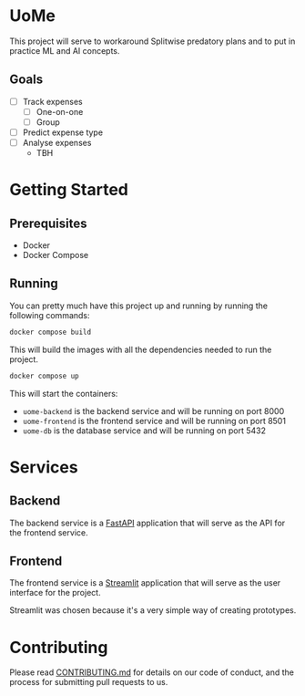 # UoMe

This project will serve to workaround Splitwise predatory plans and to put in practice ML and AI concepts.

## Goals
- [ ] Track expenses
    - [ ] One-on-one
    - [ ] Group
- [ ] Predict expense type
- [ ] Analyse expenses
    - TBH

# Getting Started

## Prerequisites

- Docker
- Docker Compose

## Running

You can pretty much have this project up and running by running the following commands:

```bash
docker compose build
```

This will build the images with all the dependencies needed to run the project.

```bash
docker compose up
```

This will start the containers:
- `uome-backend` is the backend service and will be running on port 8000
- `uome-frontend` is the frontend service and will be running on port 8501
- `uome-db` is the database service and will be running on port 5432


# Services

## Backend

The backend service is a [FastAPI](https://fastapi.tiangolo.com/) application that will serve as the API for the frontend service.

## Frontend

The frontend service is a [Streamlit](https://streamlit.io/) application that will serve as the user interface for the project.

Streamlit was chosen because it's a very simple way of creating prototypes.

# Contributing

Please read [CONTRIBUTING.md](CONTRIBUTING.md) for details on our code of conduct, and the process for submitting pull requests to us.

